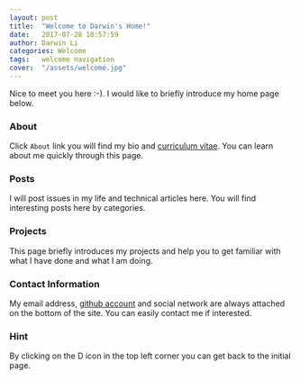 ```yaml
---
layout: post
title:  "Welcome to Darwin's Home!"
date:   2017-07-28 10:57:59
author: Darwin Li
categories: Welcome
tags:	welcome navigation
cover:  "/assets/welcome.jpg"
---
```


Nice to meet you here :-). I would like to briefly introduce my home page below.

### About

Click `About` link you will find my bio and [curriculum vitae][cv]. You can learn about me quickly through this page. 

### Posts

I will post issues in my life and technical articles here. You will find interesting posts here by categories. 

### Projects

This page briefly introduces my projects and help you to get familiar with what I have done and what I am doing. 

### Contact Information

My email address, [github account][github-account] and social network are always attached on the bottom of the site. You can easily contact me if interested. 

### Hint

By clicking on the D icon in the top left corner you can get back to the initial page.

[github-account]:	https://github.com/cyli2014
[cv]:				https://github.com/cyli2014/cyli2014.github.io/raw/master/CV_Li%20Chengyao.pdf